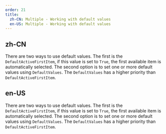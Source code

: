 ```yaml
---
order: 21
title:
  zh-CN: Multiple - Working with default values
  en-US: Multiple - Working with default values
---
```


## zh-CN

There are two ways to use default values. The first is the `DefaultActiveFirstItem`, if this value is set to `True`, the first available item is automatically selected.
The second option is to set one or more default values using `DefaultValues`. The `DefaultValues` has a higher priority than `DefaultActiveFirstItem`.

## en-US

There are two ways to use default values. The first is the `DefaultActiveFirstItem`, if this value is set to `True`, the first available item is automatically selected.
The second option is to set one or more default values using `DefaultValues`. The `DefaultValues` has a higher priority than `DefaultActiveFirstItem`.